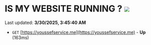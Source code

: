 # IS MY WEBSITE RUNNING ? [![](https://img.shields.io/static/v1?label=Sponsor&message=%E2%9D%A4&logo=GitHub&color=%23fe8e86)](https://github.com/sponsors/Youssef-Lehmam)

Last updated: **3/30/2025, 3:45:40 AM**

- `GET` [https://youssefservice.me](https://youssefservice.me) - **Up** (163ms)
